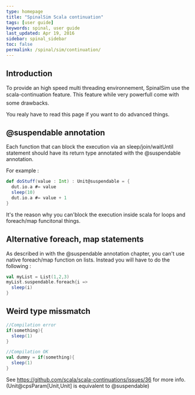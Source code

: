 ```yaml
---
type: homepage
title: "SpinalSim Scala continuation"
tags: [user guide]
keywords: spinal, user guide
last_updated: Apr 19, 2016
sidebar: spinal_sidebar
toc: false
permalink: /spinal/sim/continuation/
---
```


## Introduction

To provide an high speed multi threading environnement, SpinalSim use the scala-continuation feature. This feature while very powerfull come with some drawbacks.

You realy have to read this page if you want to do advanced things.

## @suspendable annotation

Each function that can block the execution via an sleep/join/waitUntil statement should have its return type annotated with the @suspendable annotation.

For example :

```scala
def doStuff(value : Int) : Unit@suspendable = {
  dut.io.a #= value
  sleep(10)
  dut.io.a #= value + 1
}
```

It's the reason why you can'block the execution inside scala for loops and foreach/map funcitonal things.

## Alternative foreach, map statements

As described in with the @suspendable annotation chapter, you can't use native foreach/map function on lists. Instead you will have to do the following :

```scala
val myList = List(1,2,3)
myList.suspendable.foreach{i =>
  sleep(i)
}
```

## Weird type missmatch

```scala
//Compilation error
if(something){
  sleep(1)
}

//Compilation OK
val dummy = if(something){
  sleep(1)
}
```

See https://github.com/scala/scala-continuations/issues/36 for more info. (Unit@cpsParam[Unit,Unit] is equivalent to @suspendable)
